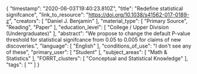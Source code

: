 {
    "timestamp": "2020-06-03T19:40:23.810Z",
    "title": "Redefine statistical signifcance",
    "link_to_resource": "https://doi.org/10.1038/s41562-017-0189-z",
    "creators": [
        "Daniel J. Benjamin"
    ],
    "material_type": [
        "Primary Source",
        "Reading",
        "Paper"
    ],
    "education_level": [
        "College / Upper Division (Undergraduates)"
    ],
    "abstract": "We propose to change the default P-value threshold for statistical signifcance from 0.05 to 0.005 for claims of new discoveries.",
    "language": [
        "English"
    ],
    "conditions_of_use": "I don't see any of these",
    "primary_user": [
        "Student"
    ],
    "subject_areas": [
        "Math & Statistics"
    ],
    "FORRT_clusters": [
        "Conceptual and Statistical Knowledge"
    ],
    "tags": [
        ""
    ]
}
